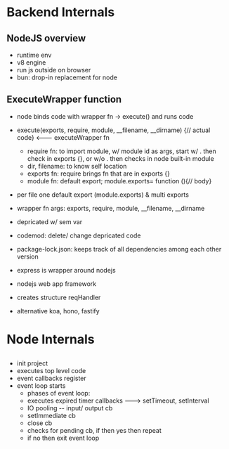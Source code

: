 # Backend Internals

## NodeJS overview
- runtime env
- v8 engine
- run js outside on browser
- bun: drop-in replacement for node


## ExecuteWrapper function
- node binds code with wrapper fn -> execute() and runs code
- execute(exports, require, module, __filename, __dirname) {// actual code} <--- executeWrapper fn
    - require  fn: to import module, w/ module id as args, start w/ . then check in exports {}, or w/o . then checks in node built-in module
    - dir, filename: to know self location
    - exports fn: require brings fn that are in exports {}
    - module fn: default export; module.exports= function (){// body}
- per file one default export (module.exports) & multi exports
- wrapper fn args: exports, require, module, __filename, __dirname


- depricated w/ sem var
- codemod: delete/ change depricated code 
- package-lock.json: keeps track of all dependencies among each other version

- express is wrapper around nodejs
- nodejs web app framework
- creates structure reqHandler
- alternative koa, hono, fastify


# Node Internals

## 
- init project
- executes top level code
- event callbacks register
- event loop starts
    - phases of event loop: 
    - executes expired timer callbacks ---> setTimeout, setInterval
    - IO pooling -- input/ output cb
    - setImmediate cb
    - close cb
    - checks for pending cb, if then yes then repeat
    - if no then exit event loop


